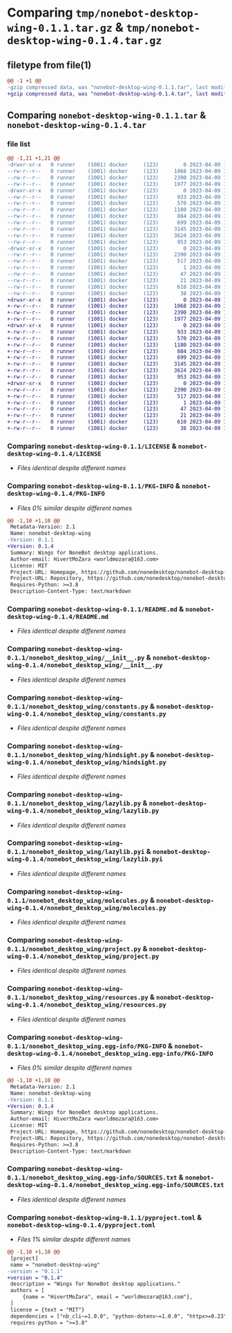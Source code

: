 # Comparing `tmp/nonebot-desktop-wing-0.1.1.tar.gz` & `tmp/nonebot-desktop-wing-0.1.4.tar.gz`

## filetype from file(1)

```diff
@@ -1 +1 @@
-gzip compressed data, was "nonebot-desktop-wing-0.1.1.tar", last modified: Sun Apr  9 10:54:48 2023, max compression
+gzip compressed data, was "nonebot-desktop-wing-0.1.4.tar", last modified: Sun Apr  9 11:55:51 2023, max compression
```

## Comparing `nonebot-desktop-wing-0.1.1.tar` & `nonebot-desktop-wing-0.1.4.tar`

### file list

```diff
@@ -1,21 +1,21 @@
-drwxr-xr-x   0 runner    (1001) docker     (123)        0 2023-04-09 10:54:48.836254 nonebot-desktop-wing-0.1.1/
--rw-r--r--   0 runner    (1001) docker     (123)     1068 2023-04-09 10:54:37.000000 nonebot-desktop-wing-0.1.1/LICENSE
--rw-r--r--   0 runner    (1001) docker     (123)     2390 2023-04-09 10:54:48.832254 nonebot-desktop-wing-0.1.1/PKG-INFO
--rw-r--r--   0 runner    (1001) docker     (123)     1977 2023-04-09 10:54:37.000000 nonebot-desktop-wing-0.1.1/README.md
-drwxr-xr-x   0 runner    (1001) docker     (123)        0 2023-04-09 10:54:48.832254 nonebot-desktop-wing-0.1.1/nonebot_desktop_wing/
--rw-r--r--   0 runner    (1001) docker     (123)      933 2023-04-09 10:54:37.000000 nonebot-desktop-wing-0.1.1/nonebot_desktop_wing/__init__.py
--rw-r--r--   0 runner    (1001) docker     (123)      570 2023-04-09 10:54:37.000000 nonebot-desktop-wing-0.1.1/nonebot_desktop_wing/constants.py
--rw-r--r--   0 runner    (1001) docker     (123)     1180 2023-04-09 10:54:37.000000 nonebot-desktop-wing-0.1.1/nonebot_desktop_wing/hindsight.py
--rw-r--r--   0 runner    (1001) docker     (123)      884 2023-04-09 10:54:37.000000 nonebot-desktop-wing-0.1.1/nonebot_desktop_wing/lazylib.py
--rw-r--r--   0 runner    (1001) docker     (123)      699 2023-04-09 10:54:37.000000 nonebot-desktop-wing-0.1.1/nonebot_desktop_wing/lazylib.pyi
--rw-r--r--   0 runner    (1001) docker     (123)     3145 2023-04-09 10:54:37.000000 nonebot-desktop-wing-0.1.1/nonebot_desktop_wing/molecules.py
--rw-r--r--   0 runner    (1001) docker     (123)     3624 2023-04-09 10:54:37.000000 nonebot-desktop-wing-0.1.1/nonebot_desktop_wing/project.py
--rw-r--r--   0 runner    (1001) docker     (123)      953 2023-04-09 10:54:37.000000 nonebot-desktop-wing-0.1.1/nonebot_desktop_wing/resources.py
-drwxr-xr-x   0 runner    (1001) docker     (123)        0 2023-04-09 10:54:48.832254 nonebot-desktop-wing-0.1.1/nonebot_desktop_wing.egg-info/
--rw-r--r--   0 runner    (1001) docker     (123)     2390 2023-04-09 10:54:48.000000 nonebot-desktop-wing-0.1.1/nonebot_desktop_wing.egg-info/PKG-INFO
--rw-r--r--   0 runner    (1001) docker     (123)      517 2023-04-09 10:54:48.000000 nonebot-desktop-wing-0.1.1/nonebot_desktop_wing.egg-info/SOURCES.txt
--rw-r--r--   0 runner    (1001) docker     (123)        1 2023-04-09 10:54:48.000000 nonebot-desktop-wing-0.1.1/nonebot_desktop_wing.egg-info/dependency_links.txt
--rw-r--r--   0 runner    (1001) docker     (123)       47 2023-04-09 10:54:48.000000 nonebot-desktop-wing-0.1.1/nonebot_desktop_wing.egg-info/requires.txt
--rw-r--r--   0 runner    (1001) docker     (123)       21 2023-04-09 10:54:48.000000 nonebot-desktop-wing-0.1.1/nonebot_desktop_wing.egg-info/top_level.txt
--rw-r--r--   0 runner    (1001) docker     (123)      610 2023-04-09 10:54:37.000000 nonebot-desktop-wing-0.1.1/pyproject.toml
--rw-r--r--   0 runner    (1001) docker     (123)       38 2023-04-09 10:54:48.836254 nonebot-desktop-wing-0.1.1/setup.cfg
+drwxr-xr-x   0 runner    (1001) docker     (123)        0 2023-04-09 11:55:51.437413 nonebot-desktop-wing-0.1.4/
+-rw-r--r--   0 runner    (1001) docker     (123)     1068 2023-04-09 11:55:39.000000 nonebot-desktop-wing-0.1.4/LICENSE
+-rw-r--r--   0 runner    (1001) docker     (123)     2390 2023-04-09 11:55:51.437413 nonebot-desktop-wing-0.1.4/PKG-INFO
+-rw-r--r--   0 runner    (1001) docker     (123)     1977 2023-04-09 11:55:39.000000 nonebot-desktop-wing-0.1.4/README.md
+drwxr-xr-x   0 runner    (1001) docker     (123)        0 2023-04-09 11:55:51.437413 nonebot-desktop-wing-0.1.4/nonebot_desktop_wing/
+-rw-r--r--   0 runner    (1001) docker     (123)      933 2023-04-09 11:55:39.000000 nonebot-desktop-wing-0.1.4/nonebot_desktop_wing/__init__.py
+-rw-r--r--   0 runner    (1001) docker     (123)      570 2023-04-09 11:55:39.000000 nonebot-desktop-wing-0.1.4/nonebot_desktop_wing/constants.py
+-rw-r--r--   0 runner    (1001) docker     (123)     1180 2023-04-09 11:55:39.000000 nonebot-desktop-wing-0.1.4/nonebot_desktop_wing/hindsight.py
+-rw-r--r--   0 runner    (1001) docker     (123)      884 2023-04-09 11:55:39.000000 nonebot-desktop-wing-0.1.4/nonebot_desktop_wing/lazylib.py
+-rw-r--r--   0 runner    (1001) docker     (123)      699 2023-04-09 11:55:39.000000 nonebot-desktop-wing-0.1.4/nonebot_desktop_wing/lazylib.pyi
+-rw-r--r--   0 runner    (1001) docker     (123)     3145 2023-04-09 11:55:39.000000 nonebot-desktop-wing-0.1.4/nonebot_desktop_wing/molecules.py
+-rw-r--r--   0 runner    (1001) docker     (123)     3624 2023-04-09 11:55:39.000000 nonebot-desktop-wing-0.1.4/nonebot_desktop_wing/project.py
+-rw-r--r--   0 runner    (1001) docker     (123)      953 2023-04-09 11:55:39.000000 nonebot-desktop-wing-0.1.4/nonebot_desktop_wing/resources.py
+drwxr-xr-x   0 runner    (1001) docker     (123)        0 2023-04-09 11:55:51.437413 nonebot-desktop-wing-0.1.4/nonebot_desktop_wing.egg-info/
+-rw-r--r--   0 runner    (1001) docker     (123)     2390 2023-04-09 11:55:51.000000 nonebot-desktop-wing-0.1.4/nonebot_desktop_wing.egg-info/PKG-INFO
+-rw-r--r--   0 runner    (1001) docker     (123)      517 2023-04-09 11:55:51.000000 nonebot-desktop-wing-0.1.4/nonebot_desktop_wing.egg-info/SOURCES.txt
+-rw-r--r--   0 runner    (1001) docker     (123)        1 2023-04-09 11:55:51.000000 nonebot-desktop-wing-0.1.4/nonebot_desktop_wing.egg-info/dependency_links.txt
+-rw-r--r--   0 runner    (1001) docker     (123)       47 2023-04-09 11:55:51.000000 nonebot-desktop-wing-0.1.4/nonebot_desktop_wing.egg-info/requires.txt
+-rw-r--r--   0 runner    (1001) docker     (123)       21 2023-04-09 11:55:51.000000 nonebot-desktop-wing-0.1.4/nonebot_desktop_wing.egg-info/top_level.txt
+-rw-r--r--   0 runner    (1001) docker     (123)      610 2023-04-09 11:55:39.000000 nonebot-desktop-wing-0.1.4/pyproject.toml
+-rw-r--r--   0 runner    (1001) docker     (123)       38 2023-04-09 11:55:51.437413 nonebot-desktop-wing-0.1.4/setup.cfg
```

### Comparing `nonebot-desktop-wing-0.1.1/LICENSE` & `nonebot-desktop-wing-0.1.4/LICENSE`

 * *Files identical despite different names*

### Comparing `nonebot-desktop-wing-0.1.1/PKG-INFO` & `nonebot-desktop-wing-0.1.4/PKG-INFO`

 * *Files 0% similar despite different names*

```diff
@@ -1,10 +1,10 @@
 Metadata-Version: 2.1
 Name: nonebot-desktop-wing
-Version: 0.1.1
+Version: 0.1.4
 Summary: Wings for NoneBot desktop applications.
 Author-email: HivertMoZara <worldmozara@163.com>
 License: MIT
 Project-URL: Homepage, https://github.com/nonedesktop/nonebot-desktop-wing
 Project-URL: Repository, https://github.com/nonedesktop/nonebot-desktop-wing
 Requires-Python: >=3.8
 Description-Content-Type: text/markdown
```

### Comparing `nonebot-desktop-wing-0.1.1/README.md` & `nonebot-desktop-wing-0.1.4/README.md`

 * *Files identical despite different names*

### Comparing `nonebot-desktop-wing-0.1.1/nonebot_desktop_wing/__init__.py` & `nonebot-desktop-wing-0.1.4/nonebot_desktop_wing/__init__.py`

 * *Files identical despite different names*

### Comparing `nonebot-desktop-wing-0.1.1/nonebot_desktop_wing/constants.py` & `nonebot-desktop-wing-0.1.4/nonebot_desktop_wing/constants.py`

 * *Files identical despite different names*

### Comparing `nonebot-desktop-wing-0.1.1/nonebot_desktop_wing/hindsight.py` & `nonebot-desktop-wing-0.1.4/nonebot_desktop_wing/hindsight.py`

 * *Files identical despite different names*

### Comparing `nonebot-desktop-wing-0.1.1/nonebot_desktop_wing/lazylib.py` & `nonebot-desktop-wing-0.1.4/nonebot_desktop_wing/lazylib.py`

 * *Files identical despite different names*

### Comparing `nonebot-desktop-wing-0.1.1/nonebot_desktop_wing/lazylib.pyi` & `nonebot-desktop-wing-0.1.4/nonebot_desktop_wing/lazylib.pyi`

 * *Files identical despite different names*

### Comparing `nonebot-desktop-wing-0.1.1/nonebot_desktop_wing/molecules.py` & `nonebot-desktop-wing-0.1.4/nonebot_desktop_wing/molecules.py`

 * *Files identical despite different names*

### Comparing `nonebot-desktop-wing-0.1.1/nonebot_desktop_wing/project.py` & `nonebot-desktop-wing-0.1.4/nonebot_desktop_wing/project.py`

 * *Files identical despite different names*

### Comparing `nonebot-desktop-wing-0.1.1/nonebot_desktop_wing/resources.py` & `nonebot-desktop-wing-0.1.4/nonebot_desktop_wing/resources.py`

 * *Files identical despite different names*

### Comparing `nonebot-desktop-wing-0.1.1/nonebot_desktop_wing.egg-info/PKG-INFO` & `nonebot-desktop-wing-0.1.4/nonebot_desktop_wing.egg-info/PKG-INFO`

 * *Files 0% similar despite different names*

```diff
@@ -1,10 +1,10 @@
 Metadata-Version: 2.1
 Name: nonebot-desktop-wing
-Version: 0.1.1
+Version: 0.1.4
 Summary: Wings for NoneBot desktop applications.
 Author-email: HivertMoZara <worldmozara@163.com>
 License: MIT
 Project-URL: Homepage, https://github.com/nonedesktop/nonebot-desktop-wing
 Project-URL: Repository, https://github.com/nonedesktop/nonebot-desktop-wing
 Requires-Python: >=3.8
 Description-Content-Type: text/markdown
```

### Comparing `nonebot-desktop-wing-0.1.1/nonebot_desktop_wing.egg-info/SOURCES.txt` & `nonebot-desktop-wing-0.1.4/nonebot_desktop_wing.egg-info/SOURCES.txt`

 * *Files identical despite different names*

### Comparing `nonebot-desktop-wing-0.1.1/pyproject.toml` & `nonebot-desktop-wing-0.1.4/pyproject.toml`

 * *Files 1% similar despite different names*

```diff
@@ -1,10 +1,10 @@
 [project]
 name = "nonebot-desktop-wing"
-version = "0.1.1"
+version = "0.1.4"
 description = "Wings for NoneBot desktop applications."
 authors = [
     {name = "HivertMoZara", email = "worldmozara@163.com"},
 ]
 license = {text = "MIT"}
 dependencies = ["nb_cli~=1.0.0", "python-dotenv~=1.0.0", "httpx>=0.23"]
 requires-python = ">=3.8"
```

